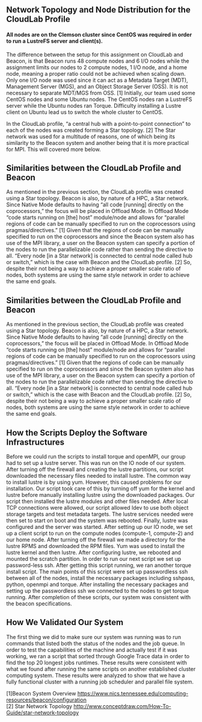 ## Network Topology and Node Distribution for the CloudLab Profile

#### All nodes are on the Clemson cluster since CentOS was required in order to run a LustreFS server and client(s).

The difference between the setup for this assignment on CloudLab and Beacon, is that Beacon runs 48 compute nodes and 6 I/O nodes while the assignment limits our nodes to 2 compute nodes, 1 I/O node, and a home node, meaning a proper ratio could not be achieved when scaling down. Only one I/O node was used since it can act as a Metadata Target (MDT), Management Server (MGS), and an Object Storage Server (OSS). It is not necessary to separate MDT/MGS from OSS. [1] Initially, our team used some CentOS nodes and some Ubuntu nodes. The CentOS nodes ran a LustreFS server while the Ubuntu nodes ran Torque. Difficulty installing a Lustre client on Ubuntu lead us to switch the whole cluster to CentOS.

In the CloudLab profile, “a central hub with a point-to-point connection” to each of the nodes was created forming a Star topology. [2] The Star network was used for a multitude of reasons, one of which being its similarity to the Beacon system and another being that it is more practical for MPI. This will covered more below.

## Similarities between the CloudLab Profile and Beacon

As mentioned in the previous section, the CloudLab profile was created using a Star topology. Beacon is also, by nature of a HPC, a Star network. Since Native Mode defaults to having “all code [running] directly on the coprocessors,” the focus will be placed in Offload Mode. In Offload Mode “code starts running on [the] host” module/node and allows for “parallel regions of code can be manually specified to run on the coprocessors using pragmas/directives.” [1] Given that the regions of code can be manually specified to run on the coprocessors and since the Beacon system also has use of the MPI library, a user on the Beacon system can specify a portion of the nodes to run the parallelizable code rather than sending the directive to all. “Every node [in a Star network] is connected to central node called hub or switch,” which is the case with Beacon and the CloudLab profile. [2] So, despite their not being a way to achieve a proper smaller scale ratio of nodes, both systems are using the same style network in order to achieve the same end goals.

## Similarities between the CloudLab Profile and Beacon

As mentioned in the previous section, the CloudLab profile was created using a Star topology. Beacon is also, by nature of a HPC, a Star network. Since Native Mode defaults to having “all code [running] directly on the coprocessors,” the focus will be placed in Offload Mode. In Offload Mode “code starts running on [the] host” module/node and allows for “parallel regions of code can be manually specified to run on the coprocessors using pragmas/directives.” [1] Given that the regions of code can be manually specified to run on the coprocessors and since the Beacon system also has use of the MPI library, a user on the Beacon system can specify a portion of the nodes to run the parallelizable code rather than sending the directive to all. “Every node [in a Star network] is connected to central node called hub or switch,” which is the case with Beacon and the CloudLab profile. [2] So, despite their not being a way to achieve a proper smaller scale ratio of nodes, both systems are using the same style network in order to achieve the same end goals.

## How the Scripts Deploy the Software Infrastructures
Before we could run the scripts to install torque and openMPI, our group had to set up a lustre server. This was run on the IO node of our system. After turning off the firewall and creating the lustre partitions, our script downloaded the necessary files needed to install lustre. The common way to install lustre is by using yum. However, this caused problems for our installation. Our script took care of this by turning off yum for the kernel and lustre before manually installing lustre using the downloaded packages. Our script then installed the lustre modules and other files needed. After local TCP connections were allowed, our script allowed ldev to use both object storage targets and test metadata targets. The lustre services needed were then set to start on boot and the system was rebooted. Finally, lustre was configured and the server was started. 
After setting up our IO node, we set up a client script to run on the compute nodes (compute-1, compute-2) and our home node. After turning off the firewall we made a directory for the lustre RPMS and downloaded the RPM files. Yum was used to install the lustre kernel and then lustre. After configuring lustre, we rebooted and mounted the scratch partition.
In order to run our next script we set up password-less ssh. 
After getting this script running, we ran another torque install script. The main points of this script were set up passwordless ssh between all of the nodes, install the necessary packages including sshpass, python, openmpi and torque.
After installing the necessary packages and setting up the passwordless ssh we connected to the nodes to get torque running. 
After completion of these scripts, our system was consistent with the beacon specifications.

## How We Validated Our System
The first thing we did to make sure our system was running was to run commands that listed both the status of the nodes and the job queue. 
In order to test the capabilities of the machine and actually test if it was working, we ran a script that sorted through Google Trace data in order to find the top 20 longest jobs runtimes. These results were consistent with what we found after running the same scripts on another established cluster computing system.
These results were analyzed to show that we have a fully functional cluster with a running job scheduler and parallel file system. 



[1]Beacon System Overview  https://www.nics.tennessee.edu/computing-resources/beacon/configuration  
[2] Star Network Topology
http://www.conceptdraw.com/How-To-Guide/star-network-topology
